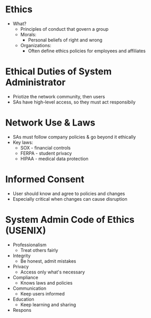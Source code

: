 # Ethics
- What?
	- Principles of conduct that govern a group
	- Morals:
		- Personal beliefs of right and wrong
	- Organizations:
		- Often define ethics policies for employees and affiliates

# Ethical Duties of System Administrator
- Priotize the network community, then users
- SAs have high-level access, so they must act responsibily

# Network Use & Laws
- SAs must follow company policies & go beyond it ethically
- Key laws:
	- SOX - financial controls
	- FERPA - student privacy
	- HIPAA - medical data protection

# Informed Consent
- User should know and agree to policies and changes
- Especially critical when changes can cause disruption

# System Admin Code of Ethics (USENIX)
- Professionalism
	- Treat others fairly
- Integrity
	- Be honest, admit mistakes
- Privacy
	- Access only what's necessary
- Compliance
	- Knows laws and policies
- Communication
	- Keep users informed
- Education
	- Keep learning and sharing
- Respons